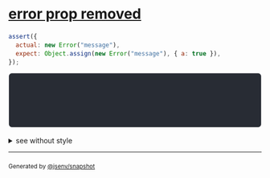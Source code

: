 # [error prop removed](../../error.test.js#L49)

```js
assert({
  actual: new Error("message"),
  expect: Object.assign(new Error("message"), { a: true }),
});
```

![img](throw.svg)

<details>
  <summary>see without style</summary>

```console
AssertionError: actual and expect are different

actual: Error: message
expect: Error: message {
  a: true,
}
```

</details>

---

<sub>
  Generated by <a href="https://github.com/jsenv/core/tree/main/packages/independent/snapshot">@jsenv/snapshot</a>
</sub>